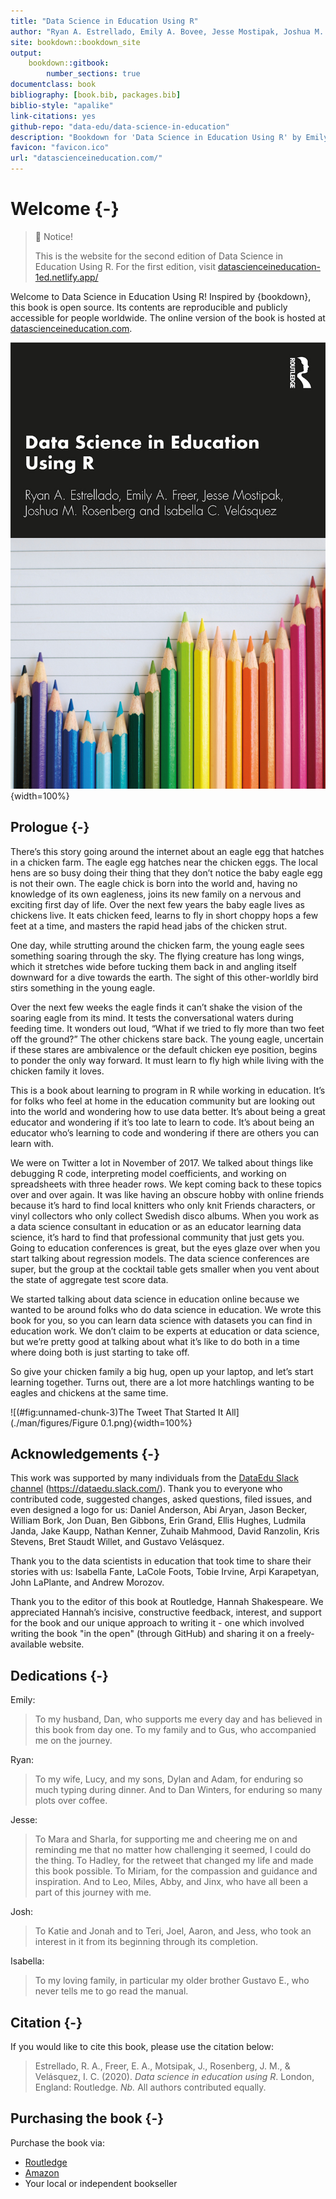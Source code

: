 ```yaml
--- 
title: "Data Science in Education Using R"
author: "Ryan A. Estrellado, Emily A. Bovee, Jesse Mostipak, Joshua M. Rosenberg, and Isabella C. Velásquez"
site: bookdown::bookdown_site
output:
    bookdown::gitbook:
        number_sections: true
documentclass: book
bibliography: [book.bib, packages.bib]
biblio-style: "apalike"
link-citations: yes
github-repo: "data-edu/data-science-in-education"
description: "Bookdown for 'Data Science in Education Using R' by Emily A. Bovee, Ryan A. Estrellado, Jesse Mostipak, Joshua M. Rosenberg, and Isabella C. Velásquez to be published by Routledge in 2020"
favicon: "favicon.ico"
url: "datascienceineducation.com/"
---
```




# Welcome {-}

> 📘 Notice!
> 
> This is the website for the second edition of Data Science in Education Using R. For the first edition, visit [datascienceineducation-1ed.netlify.app/](https://datascienceineducation-1ed.netlify.app/)

Welcome to Data Science in Education Using R! Inspired by {bookdown}, this book is open source. Its contents are reproducible and publicly accessible for people worldwide. The online version of the book is hosted at [datascienceineducation.com](https://datascienceineducation.com/).

![](dsieur-cover-routledge.jpg){width=100%}

## Prologue {-}

There’s this story going around the internet about an eagle egg that hatches in a chicken farm. The eagle egg hatches near the chicken eggs. The local hens are so busy doing their thing that they don’t notice the baby eagle egg is not their own. The eagle chick is born into the world and, having no knowledge of its own eagleness, joins its new family on a nervous and exciting first day of life. Over the next few years the baby eagle lives as chickens live. It eats chicken feed, learns to fly in short choppy hops a few feet at a time, and masters the rapid head jabs of the chicken strut. 

One day, while strutting around the chicken farm, the young eagle sees something soaring through the sky. The flying creature has long wings, which it stretches wide before tucking them back in and angling itself downward for a dive towards the earth. The sight of this other-worldly bird stirs something in the young eagle. 

Over the next few weeks the eagle finds it can’t shake the vision of the soaring eagle from its mind. It tests the conversational waters during feeding time. It wonders out loud, “What if we tried to fly more than two feet off the ground?” The other chickens stare back. The young eagle, uncertain if these stares are ambivalence or the default chicken eye position, begins to ponder the only way forward. It must learn to fly high while living with the chicken family it loves.

This is a book about learning to program in R while working in education. It’s for folks who feel at home in the education community but are looking out into the world and wondering how to use data better. It’s about being a great educator and wondering if it’s too late to learn to code. It’s about being an educator who’s learning to code and wondering if there are others you can learn with. 

We were on Twitter a lot in November of 2017. We talked about things like debugging R code, interpreting model coefficients, and working on spreadsheets with three header rows. We kept coming back to these topics over and over again. It was like having an obscure hobby with online friends because it’s hard to find local knitters who only knit Friends characters, or vinyl collectors who only collect Swedish disco albums. When you work as a data science consultant in education or as an educator learning data science, it’s hard to find that professional community that just gets you. Going to education conferences is great, but the eyes glaze over when you start talking about regression models. The data science conferences are super, but the group at the cocktail table gets smaller when you vent about the state of aggregate test score data. 

We started talking about data science in education online because we wanted to be around folks who do data science in education. We wrote this book for you, so you can learn data science with datasets you can find in education work. We don’t claim to be experts at education or data science, but we’re pretty good at talking about what it’s like to do both in a time where doing both is just starting to take off. 

So give your chicken family a big hug, open up your laptop, and let’s start learning together. Turns out, there are a lot more hatchlings wanting to be eagles and chickens at the same time.

![(\#fig:unnamed-chunk-3)The Tweet That Started It All](./man/figures/Figure 0.1.png){width=100%}

## Acknowledgements {-}

This work was supported by many individuals from the [DataEdu Slack channel](https://dataedu.slack.com/) (https://dataedu.slack.com/). Thank you to everyone who contributed code, suggested changes, asked questions, filed issues, and even designed a logo for us: Daniel Anderson, Abi Aryan, Jason Becker, William Bork, Jon Duan, Ben Gibbons, Erin Grand, Ellis Hughes, Ludmila Janda, Jake Kaupp, Nathan Kenner, Zuhaib Mahmood, David Ranzolin, Kris Stevens, Bret Staudt Willet, and Gustavo Velásquez.

Thank you to the data scientists in education that took time to share their stories with us: Isabella Fante, LaCole Foots, Tobie Irvine, Arpi Karapetyan, John LaPlante, and Andrew Morozov. 

Thank you to the editor of this book at Routledge, Hannah Shakespeare. We appreciated Hannah’s incisive, constructive feedback, interest, and support for the book and our unique approach to writing it - one which involved writing the book "in the open" (through GitHub) and sharing it on a freely-available website.

## Dedications {-}

Emily:

> To my husband, Dan, who supports me every day and has believed in this book from day one. To my family and to Gus, who accompanied me on the journey.

Ryan:

> To my wife, Lucy, and my sons, Dylan and Adam, for enduring so much typing during dinner. And to Dan Winters, for enduring so many plots over coffee.

Jesse:

> To Mara and Sharla, for supporting me and cheering me on and reminding me that no matter how challenging it seemed, I could do the thing. To Hadley, for the retweet that changed my life and made this book possible. To Miriam, for the compassion and guidance and inspiration. And to Leo, Miles, Abby, and Jinx, who have all been a part of this journey with me.

Josh: 

> To Katie and Jonah and to Teri, Joel, Aaron, and Jess, who took an interest in it from its beginning through its completion. 

Isabella:

> To my loving family, in particular my older brother Gustavo E., who never tells me to go read the manual.

## Citation {-}

If you would like to cite this book, please use the citation below:

> Estrellado, R. A., Freer, E. A., Motsipak, J., Rosenberg, J. M., & Velásquez, I. C. (2020). *Data science in education using R*. London, England: Routledge. *Nb.* All authors contributed equally. 

## Purchasing the book {-}

Purchase the book via:

- [Routledge](https://www.routledge.com/Data-Science-in-Education-Using-R/Estrellado-Freer-Mostipak-Rosenberg-Velasquez/p/book/9780367422257)
- [Amazon](https://www.amazon.com/Data-Science-Education-Using-R/dp/0367422255/ref=sr_1_2?dchild=1&keywords=data+science+in+education+using+r&qid=1593880609&sr=8-2)
- Your local or independent bookseller
